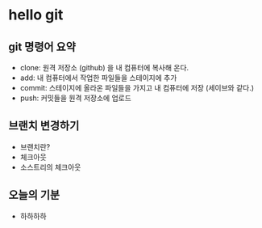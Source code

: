 # hello git

## git 명령어 요약

 - clone: 원격 저장소 (github) 을 내 컴퓨터에 복사해 온다.
 - add: 내 컴퓨터에서 작업한 파일들을 스테이지에 추가
 - commit: 스테이지에 올라온 파일들을 가지고 내 컴퓨터에 저장 (세이브와 같다.)
 - push: 커밋들을 원격 저장소에 업로드

 ## 브랜치 변경하기

 - 브랜치란?
 - 체크아웃
 - 소스트리의 체크아웃 

  ## 오늘의 기분
 - 하하하하